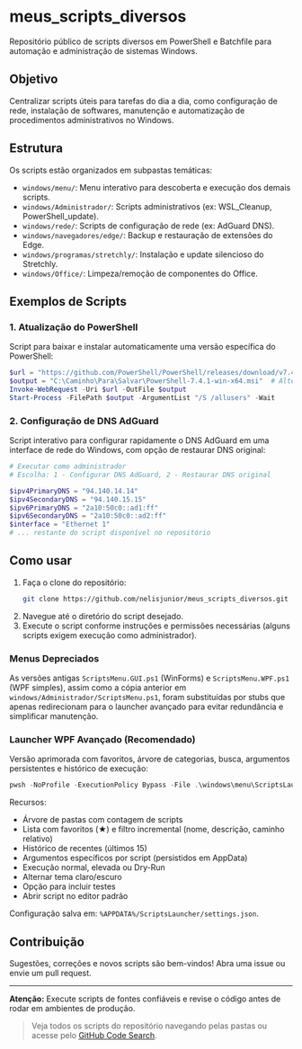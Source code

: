# meus_scripts_diversos

Repositório público de scripts diversos em PowerShell e Batchfile para automação e administração de sistemas Windows.

## Objetivo

Centralizar scripts úteis para tarefas do dia a dia, como configuração de rede, instalação de softwares, manutenção e automatização de procedimentos administrativos no Windows.

## Estrutura

Os scripts estão organizados em subpastas temáticas:
- `windows/menu/`: Menu interativo para descoberta e execução dos demais scripts.
- `windows/Administrador/`: Scripts administrativos (ex: WSL_Cleanup, PowerShell_update).
- `windows/rede/`: Scripts de configuração de rede (ex: AdGuard DNS).
- `windows/navegadores/edge/`: Backup e restauração de extensões do Edge.
- `windows/programas/stretchly/`: Instalação e update silencioso do Stretchly.
- `windows/Office/`: Limpeza/remoção de componentes do Office.

## Exemplos de Scripts

### 1. Atualização do PowerShell

Script para baixar e instalar automaticamente uma versão específica do PowerShell:

```powershell
$url = "https://github.com/PowerShell/PowerShell/releases/download/v7.4.1/PowerShell-7.4.1-win-x64.msi"
$output = "C:\Caminho\Para\Salvar\PowerShell-7.4.1-win-x64.msi"  # Altere para o diretório desejado
Invoke-WebRequest -Uri $url -OutFile $output
Start-Process -FilePath $output -ArgumentList "/S /allusers" -Wait
```

### 2. Configuração de DNS AdGuard

Script interativo para configurar rapidamente o DNS AdGuard em uma interface de rede do Windows, com opção de restaurar DNS original:

```powershell
# Executar como administrador
# Escolha: 1 - Configurar DNS AdGuard, 2 - Restaurar DNS original

$ipv4PrimaryDNS = "94.140.14.14"
$ipv4SecondaryDNS = "94.140.15.15"
$ipv6PrimaryDNS = "2a10:50c0::ad1:ff"
$ipv6SecondaryDNS = "2a10:50c0::ad2:ff"
$interface = "Ethernet 1"
# ... restante do script disponível no repositório
```

## Como usar

1. Faça o clone do repositório:
   ```bash
   git clone https://github.com/nelisjunior/meus_scripts_diversos.git
   ```
2. Navegue até o diretório do script desejado.
3. Execute o script conforme instruções e permissões necessárias (alguns scripts exigem execução como administrador).

### Menus Depreciados

As versões antigas `ScriptsMenu.GUI.ps1` (WinForms) e `ScriptsMenu.WPF.ps1` (WPF simples), assim como a cópia anterior em `windows/Administrador/ScriptsMenu.ps1`, foram substituídas por stubs que apenas redirecionam para o launcher avançado para evitar redundância e simplificar manutenção.

### Launcher WPF Avançado (Recomendado)

Versão aprimorada com favoritos, árvore de categorias, busca, argumentos persistentes e histórico de execução:

```powershell
pwsh -NoProfile -ExecutionPolicy Bypass -File .\windows\menu\ScriptsLauncher.WPF.ps1
```

Recursos:
- Árvore de pastas com contagem de scripts
- Lista com favoritos (★) e filtro incremental (nome, descrição, caminho relativo)
- Histórico de recentes (últimos 15)
- Argumentos específicos por script (persistidos em AppData)
- Execução normal, elevada ou Dry-Run
- Alternar tema claro/escuro
- Opção para incluir testes
- Abrir script no editor padrão

Configuração salva em: `%APPDATA%/ScriptsLauncher/settings.json`.

## Contribuição

Sugestões, correções e novos scripts são bem-vindos! Abra uma issue ou envie um pull request.

---

**Atenção:** Execute scripts de fontes confiáveis e revise o código antes de rodar em ambientes de produção.

> Veja todos os scripts do repositório navegando pelas pastas ou acesse pelo [GitHub Code Search](https://github.com/search?q=repo%3Anelisjunior%2Fmeus_scripts_diversos).
